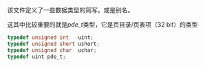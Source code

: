 该文件定义了一些数据类型的简写，或是别名。

这其中比较重要的就是*pde_t*类型，它是页目录/页表项（32 bit）的类型

```c
typedef unsigned int   uint;
typedef unsigned short ushort;
typedef unsigned char  uchar;
typedef uint pde_t;

```

